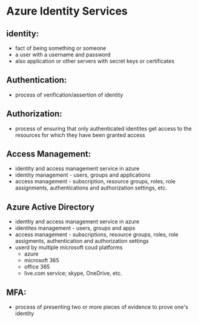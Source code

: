 # Azure Identity Services

## identity:
- fact of being something or someone
- a user with a username and password
- also application or other servers with secret keys or certificates

## Authentication:
- process of verification/assertion of identity
  
## Authorization:
- process of ensuring that only authenticated identites get access to the resources for which they have been granted access

## Access Management:
- identity and access management service in azure
- identity management - users, groups and applications
- access management - subscription, resource groups, roles, role assignments, authentications and authorization settings, etc. 

## Azure Active Directory
- identtiy and access management service in azure
- identites management - users, groups and apps
- access management - subscriptions, resource groups, roles, role assigments, authentication and authorization settings
- userd by multiple microsoft coud platforms
  - azure
  - microsoft 365
  - office 365
  - live.com service; skype, OneDrive, etc.

## MFA:
- process of presenting two or more pieces of evidence to prove one's identity

